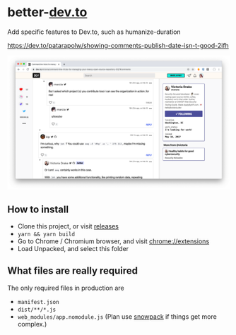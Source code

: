 # better-[dev.to](https://dev.to)

Add specific features to Dev.to, such as humanize-duration

<https://dev.to/patarapolw/showing-comments-publish-date-isn-t-good-2ifh>

![humanize-duration](screenshots/humanize-duration.png)

## How to install

- Clone this project, or visit [releases](https://github.com/patarapolw/better-dev.to/releases)
- `yarn && yarn build`
- Go to Chrome / Chromium browser, and visit [chrome://extensions](chrome://extensions)
- Load Unpacked, and select this folder

## What files are really required

The only required files in production are

- `manifest.json`
- `dist/**/*.js`
- `web_modules/app.nomodule.js`  (Plan use [snowpack](https://www.snowpack.dev/) if things get more complex.)
